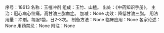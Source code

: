 序号：18613
名称：玉楂冲剂
组成：玉竹、山楂。
出处：《中药知识手册》。
主治：冠心病心绞痛，高甘油三脂血症。
加减：None
功效：降低甘油三脂。
用法用量：冲剂。每服1袋，日2-3次。
制备方法：None
临床应用：None
各家论述：None
用药禁忌：None
附注：None
